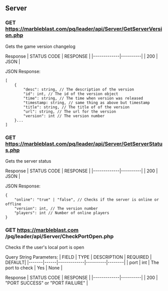 ## Server

### GET https://marbleblast.com/pq/leader/api/Server/GetServerVersion.php

Gets the game version changelog

Response
| STATUS CODE | RESPONSE |
|-------------|----------|
| 200 | JSON |


JSON Response:
```
[
    {
        "desc": string, // The description of the version
        "id": int, // The id of the version object
        "time": string, // The time when version was released
        "timestamp: string, // same thing as above but timestamp
        "title": string, // The title of of the version
        "url": string, // The url for the version
        "version": int // The version number
    }...
]
```

### GET https://marbleblast.com/pq/leader/api/Server/GetServerStatus.php

Gets the server status

Response
| STATUS CODE | RESPONSE |
|-------------|----------|
| 200 | JSON |


JSON Response:
```
{
    "online": "true" | "false", // Checks if the server is online or offline
    "version": int, // The version number
    "players": int // Number of online players
}
```

### GET https://marbleblast.com /pq/leader/api/Server/CheckPortOpen.php

Checks if the user's local port is open

Query String Parameters:
| FIELD | TYPE | DESCRIPTION | REQUIRED | DEFAULT|
|-------|------|-------------|----------|--------|
| port | int | The port to check | Yes | None |

Response
| STATUS CODE | RESPONSE |
|-------------|----------|
| 200 | "PORT SUCCESS" or "PORT FAILURE" |